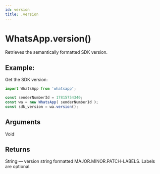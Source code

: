 ```yaml
---
id: version
title: .version
---
```


# WhatsApp.version()
Retrieves the semantically formatted SDK version.

## Example:
Get the SDK version:
```js
import WhatsApp from 'whatsapp';

const senderNumberId = 17815754340;
const wa = new WhatsApp( senderNumberId );
const sdk_version = wa.version();
```

## Arguments
Void

## Returns
String — version string formatted MAJOR.MINOR.PATCH-LABELS. Labels are optional.
